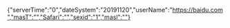 {"serverTime":"0","dateSystem":"20191120","userName":"https://baidu.com","masT":"","Safari":"","sexid":"1","masl":""}
